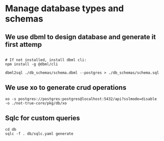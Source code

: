 # Manage database types and schemas

## We use dbml to design database and generate it first attemp

```shell

# If not installed, install dbml cli: 
npm install -g @dbml/cli

dbml2sql ./db_schemas/schema.dbml --postgres > ./db_schemas/schema.sql
```


## We use xo to generate crud operations
```shell
xo -s postgres://postgres:postgres@localhost:5432/api?sslmode=disable -o ./not-true-core/pkg/db/xo

```

## Sqlc for custom queries

```shell
cd db
sqlc -f . db/sqlc.yaml generate

```